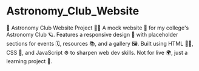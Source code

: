 # Astronomy_Club_Website
🌌 Astronomy Club Website Project 🚀✨ A mock website 🌠 for my college's Astronomy Club 🪐. Features a responsive design 📱 with placeholder sections for events 🗓️, resources 📚, and a gallery 🖼️. Built using HTML 🧑‍💻, CSS 🎨, and JavaScript ⚙️ to sharpen web dev skills. Not for live 🌍, just a learning project 🌟.
